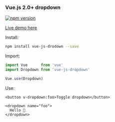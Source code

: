 ### Vue.js 2.0+ dropdown

[![npm version](https://badge.fury.io/js/vue-js-dropdown.svg)](https://badge.fury.io/js/vue-js-dropdown)

[Live demo here](http://vue-js-drodown.yev.io/)

Install:
```bash
npm install vue-js-drodown --save
```
Import:
```javascript
import Vue      from 'vue'
import Dropdown from 'vue-js-dropdown'

Vue.use(Dropdown)
```
Use:
```vue
<button v-dropdown:foo>Toggle dropdown</button>

<dropdown name="foo">
  Hello 🎉
</dropdown>
```
